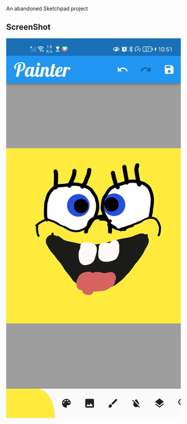 An abandoned Sketchpad project

## ScreenShot

![screenshot](https://github.com/oloshe/painter/blob/main/screenshot.jpeg?raw=true)